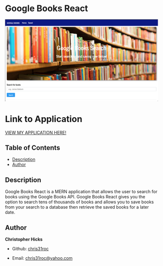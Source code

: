 # Google Books React

![Photo of Application](client/src/utils/images/google-books-photo.png)


# Link to Application
[VIEW MY APPLICATION HERE!](https://pacific-earth-11324.herokuapp.com/)


## Table of Contents

* [Description](#Description)
* [Author](#Author)


## Description
 
 Google Books React is a MERN application that allows the user to search for books using the Google Books API. Google Books React gives you the option to search tens of thousands of books and allows you to save books from your search to a database then retrieve the saved books for a later date.

## Author

**Christopher Hicks**

- Github: [chris31roc](https://github.com/chris31roc)

- Email: chris31roc@yahoo.com